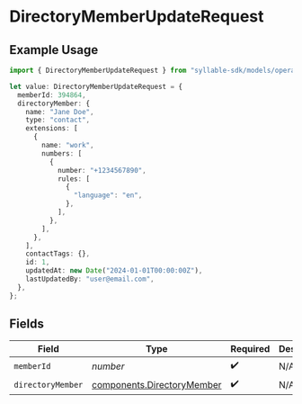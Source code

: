 # DirectoryMemberUpdateRequest

## Example Usage

```typescript
import { DirectoryMemberUpdateRequest } from "syllable-sdk/models/operations";

let value: DirectoryMemberUpdateRequest = {
  memberId: 394864,
  directoryMember: {
    name: "Jane Doe",
    type: "contact",
    extensions: [
      {
        name: "work",
        numbers: [
          {
            number: "+1234567890",
            rules: [
              {
                "language": "en",
              },
            ],
          },
        ],
      },
    ],
    contactTags: {},
    id: 1,
    updatedAt: new Date("2024-01-01T00:00:00Z"),
    lastUpdatedBy: "user@email.com",
  },
};
```

## Fields

| Field                                                                    | Type                                                                     | Required                                                                 | Description                                                              |
| ------------------------------------------------------------------------ | ------------------------------------------------------------------------ | ------------------------------------------------------------------------ | ------------------------------------------------------------------------ |
| `memberId`                                                               | *number*                                                                 | :heavy_check_mark:                                                       | N/A                                                                      |
| `directoryMember`                                                        | [components.DirectoryMember](../../models/components/directorymember.md) | :heavy_check_mark:                                                       | N/A                                                                      |
